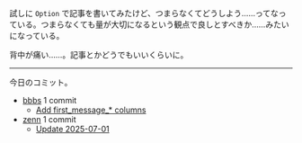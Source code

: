 試しに `Option` で記事を書いてみたけど、つまらなくてどうしよう……ってなっている。つまらなくても量が大切になるという観点で良しとすべきか……みたいになっている。

背中が痛い……。記事とかどうでもいいくらいに。

---

今日のコミット。

- [bbbs](https://github.com/bouzuya/bbbs) 1 commit
  - [Add first_message_* columns](https://github.com/bouzuya/bbbs/commit/b48827d0d3f159930e0b2ee8dc88a343d6888817)
- [zenn](https://github.com/bouzuya/zenn) 1 commit
  - [Update 2025-07-01](https://github.com/bouzuya/zenn/commit/21a1bee8b789ecc418c5e0e9b684adf7cb5c9ad7)

